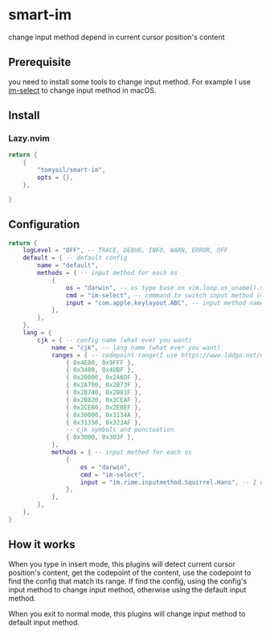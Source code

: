 # smart-im

change input method depend in current cursor position's content

## Prerequisite

you need to install some tools to change input method. For example I use [im-select](https://github.com/daipeihust/im-select) to change input method in macOS.

## Install

### Lazy.nvim

```lua
return {
	{
		"tomyail/smart-im",
		opts = {},
	},

}

```

## Configuration

```lua
return {
	logLevel = "OFF", -- TRACE, DEBUG, INFO, WARN, ERROR, OFF
	default = { -- default config
		name = "default",
		methods = { -- input method for each os
			{
				os = "darwin", -- os type base on vim.loop.os_uname().sysname
				cmd = "im-select", -- command to switch input method (must install it first)
				input = "com.apple.keylayout.ABC", -- input method name
			},
		},
	},
	lang = {
		cjk = { -- config name (what ever you want)
			name = "cjk", -- lang name (what ever you want)
			ranges = { -- codepoint range(I use https://www.lddgo.net/en/string/cjk-unicode, you can define your own range)
				{ 0x4E00, 0x9FFF },
				{ 0x3400, 0x4DBF },
				{ 0x20000, 0x2A6DF },
				{ 0x2A700, 0x2B73F },
				{ 0x2B740, 0x2B81F },
				{ 0x2B820, 0x2CEAF },
				{ 0x2CEB0, 0x2EBEF },
				{ 0x30000, 0x3134A },
				{ 0x31350, 0x323AF },
				-- cjk symbols and punctuation
				{ 0x3000, 0x303F },
			},
			methods = { -- input method for each os
				{
					os = "darwin",
					cmd = "im-select",
					input = "im.rime.inputmethod.Squirrel.Hans", -- I use [Rime](https://github.com/rime/squirrel)
				},
			},
		},
	},
}
```

## How it works

When you type in insert mode, this plugins will detect current cursor position's content, get the codepoint of the content, use the codepoint to find the config that match its range. If find the config, using the config's input method to change input method, otherwise using the default input method.

When you exit to normal mode, this plugins will change input method to default input method.
